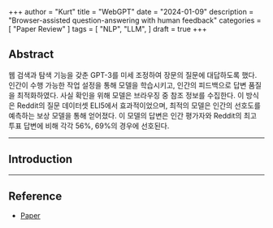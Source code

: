 +++
author = "Kurt"
title = "WebGPT"
date = "2024-01-09"
description = "Browser-assisted question-answering with human feedback"
categories = [
    "Paper Review"
]
tags = [
    "NLP",
    "LLM",
]
draft = true
+++

## Abstract

웹 검색과 탐색 기능을 갖춘 GPT-3를 미세 조정하여 장문의 질문에 대답하도록 했다. 인간이 수행 가능한 작업 설정을 통해 모델을 학습시키고, 인간의 피드백으로 답변 품질을 최적화하였다. 사실 확인을 위해 모델은 브라우징 중 참조 정보를 수집한다. 이 방식은 Reddit의 질문 데이터셋 ELI5에서 효과적이었으며, 최적의 모델은 인간의 선호도를 예측하는 보상 모델을 통해 얻어졌다. 이 모델의 답변은 인간 평가자와 Reddit의 최고 투표 답변에 비해 각각 56%, 69%의 경우에 선호된다.

---

## Introduction

---

## Reference

* [Paper](https://arxiv.org/pdf/2112.09332.pdf)